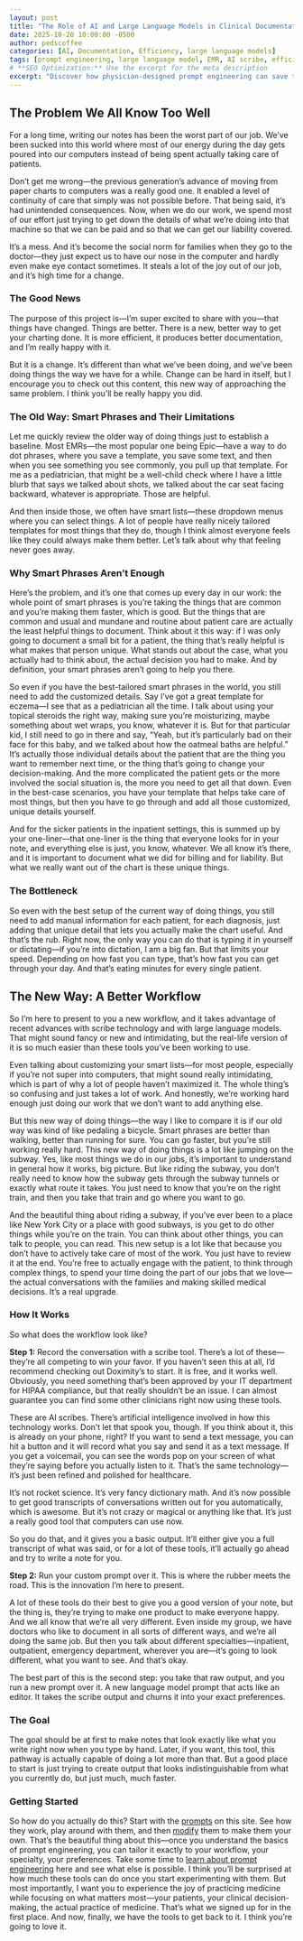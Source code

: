 ```yaml
---
layout: post
title: "The Role of AI and Large Language Models in Clinical Documentation"
date: 2025-10-20 10:00:00 -0500
author: pedscoffee
categories: [AI, Documentation, Efficiency, large language models]
tags: [prompt engineering, large language model, EMR, AI scribe, efficiency]
# **SEO Optimization:** Use the excerpt for the meta description
excerpt: "Discover how physician-designed prompt engineering can save time and improve accuracy when working with AI scribe tools in your EMR." 
---
```


## The Problem We All Know Too Well
For a long time, writing our notes has been the worst part of our job. We’ve been sucked into this world where most of our energy during the day gets poured into our computers instead of being spent actually taking care of patients.

Don’t get me wrong—the previous generation’s advance of moving from paper charts to computers was a really good one. It enabled a level of continuity of care that simply was not possible before. That being said, it’s had unintended consequences. Now, when we do our work, we spend most of our effort just trying to get down the details of what we’re doing into that machine so that we can be paid and so that we can get our liability covered.

It’s a mess. And it’s become the social norm for families when they go to the doctor—they just expect us to have our nose in the computer and hardly even make eye contact sometimes. It steals a lot of the joy out of our job, and it’s high time for a change.


### The Good News
The purpose of this project is—I’m super excited to share with you—that things have changed. Things are better. There is a new, better way to get your charting done. It is more efficient, it produces better documentation, and I’m really happy with it.

But it is a change. It’s different than what we’ve been doing, and we’ve been doing things the way we have for a while. Change can be hard in itself, but I encourage you to check out this content, this new way of approaching the same problem. I think you’ll be really happy you did.


### The Old Way: Smart Phrases and Their Limitations
Let me quickly review the older way of doing things just to establish a baseline. Most EMRs—the most popular one being Epic—have a way to do dot phrases, where you save a template, you save some text, and then when you see something you see commonly, you pull up that template. For me as a pediatrician, that might be a well-child check where I have a little blurb that says we talked about shots, we talked about the car seat facing backward, whatever is appropriate. Those are helpful.

And then inside those, we often have smart lists—these dropdown menus where you can select things. A lot of people have really nicely tailored templates for most things that they do, though I think almost everyone feels like they could always make them better. Let’s talk about why that feeling never goes away.


### Why Smart Phrases Aren’t Enough
Here’s the problem, and it’s one that comes up every day in our work: the whole point of smart phrases is you’re taking the things that are common and you’re making them faster, which is good. But the things that are common and usual and mundane and routine about patient care are actually the least helpful things to document.
Think about it this way: if I was only going to document a small bit for a patient, the thing that’s really helpful is what makes that person unique. What stands out about the case, what you actually had to think about, the actual decision you had to make. And by definition, your smart phrases aren’t going to help you there.

So even if you have the best-tailored smart phrases in the world, you still need to add the customized details. Say I’ve got a great template for eczema—I see that as a pediatrician all the time. I talk about using your topical steroids the right way, making sure you’re moisturizing, maybe something about wet wraps, you know, whatever it is. But for that particular kid, I still need to go in there and say, “Yeah, but it’s particularly bad on their face for this baby, and we talked about how the oatmeal baths are helpful.”
It’s actually those individual details about the patient that are the thing you want to remember next time, or the thing that’s going to change your decision-making. And the more complicated the patient gets or the more involved the social situation is, the more you need to get all that down. Even in the best-case scenarios, you have your template that helps take care of most things, but then you have to go through and add all those customized, unique details yourself.

And for the sicker patients in the inpatient settings, this is summed up by your one-liner—that one-liner is the thing that everyone looks for in your note, and everything else is just, you know, whatever. We all know it’s there, and it is important to document what we did for billing and for liability. But what we really want out of the chart is these unique things.


### The Bottleneck
So even with the best setup of the current way of doing things, you still need to add manual information for each patient, for each diagnosis, just adding that unique detail that lets you actually make the chart useful. And that’s the rub.
Right now, the only way you can do that is typing it in yourself or dictating—if you’re into dictation, I am a big fan. But that limits your speed. Depending on how fast you can type, that’s how fast you can get through your day. And that’s eating minutes for every single patient.


## The New Way: A Better Workflow
So I’m here to present to you a new workflow, and it takes advantage of recent advances with scribe technology and with large language models. That might sound fancy or new and intimidating, but the real-life version of it is so much easier than these tools you’ve been working to use.

Even talking about customizing your smart lists—for most people, especially if you’re not super into computers, that might sound really intimidating, which is part of why a lot of people haven’t maximized it. The whole thing’s so confusing and just takes a lot of work. And honestly, we’re working hard enough just doing our work that we don’t want to add anything else.

But this new way of doing things—the way I like to compare it is if our old way was kind of like pedaling a bicycle. Smart phrases are better than walking, better than running for sure. You can go faster, but you’re still working really hard. This new way of doing things is a lot like jumping on the subway.
Yes, like most things we do in our jobs, it’s important to understand in general how it works, big picture. But like riding the subway, you don’t really need to know how the subway gets through the subway tunnels or exactly what route it takes. You just need to know that you’re on the right train, and then you take that train and go where you want to go.

And the beautiful thing about riding a subway, if you’ve ever been to a place like New York City or a place with good subways, is you get to do other things while you’re on the train. You can think about other things, you can talk to people, you can read. This new setup is a lot like that because you don’t have to actively take care of most of the work. You just have to review it at the end. You’re free to actually engage with the patient, to think through complex things, to spend your time doing the part of our jobs that we love—the actual conversations with the families and making skilled medical decisions. It’s a real upgrade.


### How It Works
So what does the workflow look like?

**Step 1:** Record the conversation with a scribe tool. There’s a lot of these—they’re all competing to win your favor. If you haven’t seen this at all, I’d recommend checking out Doximity’s to start. It is free, and it works well. Obviously, you need something that’s been approved by your IT department for HIPAA compliance, but that really shouldn’t be an issue. I can almost guarantee you can find some other clinicians right now using these tools.

These are AI scribes. There’s artificial intelligence involved in how this technology works. Don’t let that spook you, though. If you think about it, this is already on your phone, right? If you want to send a text message, you can hit a button and it will record what you say and send it as a text message. If you get a voicemail, you can see the words pop on your screen of what they’re saying before you actually listen to it. That’s the same technology—it’s just been refined and polished for healthcare.

It’s not rocket science. It’s very fancy dictionary math. And it’s now possible to get good transcripts of conversations written out for you automatically, which is awesome. But it’s not crazy or magical or anything like that. It’s just a really good tool that computers can use now.

So you do that, and it gives you a basic output. It’ll either give you a full transcript of what was said, or for a lot of these tools, it’ll actually go ahead and try to write a note for you.

**Step 2:** Run your custom prompt over it. This is where the rubber meets the road. This is the innovation I’m here to present.

A lot of these tools do their best to give you a good version of your note, but the thing is, they’re trying to make one product to make everyone happy. And we all know that we’re all very different. Even inside my group, we have doctors who like to document in all sorts of different ways, and we’re all doing the same job. But then you talk about different specialties—inpatient, outpatient, emergency department, wherever you are—it’s going to look different, what you want to see. And that’s okay.

The best part of this is the second step: you take that raw output, and you run a new prompt over it. A new language model prompt that acts like an editor. It takes the scribe output and churns it into your exact preferences.


### The Goal
The goal should be at first to make notes that look exactly like what you write right now when you type by hand. Later, if you want, this tool, this pathway is actually capable of doing a lot more than that. But a good place to start is just trying to create output that looks indistinguishable from what you currently do, but just much, much faster.

### Getting Started
So how do you actually do this? Start with the [prompts](https://physicianpromptengineering.com/prompt-library.html) on this site. See how they work, play around with them, and then [modify](https://physicianpromptengineering.com/prompt-generator/) them to make them your own. That’s the beautiful thing about this—once you understand the basics of prompt engineering, you can tailor it exactly to your workflow, your specialty, your preferences. Take some time to [learn about prompt engineering](https://physicianpromptengineering.com/best-practices.html) here and see what else is possible. I think you’ll be surprised at how much these tools can do once you start experimenting with them. But most importantly, I want you to experience the joy of practicing medicine while focusing on what matters most—your patients, your clinical decision-making, the actual practice of medicine. That’s what we signed up for in the first place. And now, finally, we have the tools to get back to it. I think you’re going to love it.